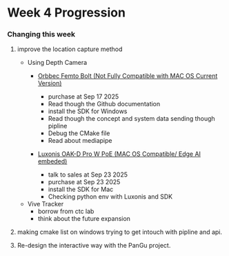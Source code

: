 # Week 4 Progression

### Changing this week

1. improve the location capture method
    - Using Depth Camera
        - [Orbbec Femto Bolt (Not Fully Compatible with MAC OS Current Version)](https://www.orbbec.com/products/tof-camera/femto-bolt/)
            - purchase at Sep 17 2025
            - Read though the Github documentation
            - install the SDK for Windows
            - Read though the concept and system data sending though pipline
            - Debug the CMake file
            - Read about mediapipe

        - [Luxonis OAK-D Pro W PoE (MAC OS Compatible/ Edge AI embeded)](https://shop.luxonis.com/products/oak-d-pro-w-poe?variant=43905979089119)
            - talk to sales at Sep 23 2025
            - purchase at Sep 23 2025
            - install the SDK for Mac
            - Checking python env with Luxonis and SDK 
    - Vive Tracker
        - borrow from ctc lab
        - think about the future expansion

2. making cmake list on windows trying to get intouch with pipline and api.

3. Re-design the interactive way with the PanGu project.

